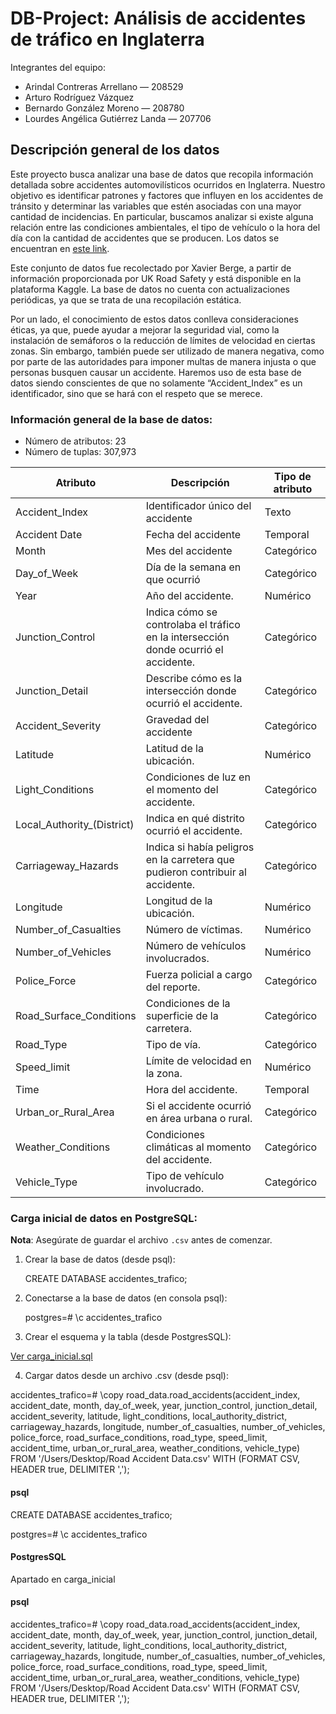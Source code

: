 
# DB-Project: Análisis de accidentes de tráfico en Inglaterra 

Integrantes del equipo: 
- Arindal Contreras Arrellano — 208529
- Arturo Rodríguez Vázquez 
- Bernardo González Moreno — 208780
- Lourdes Angélica Gutiérrez Landa — 207706
## Descripción general de los datos 
Este proyecto busca analizar una base de datos que recopila información detallada sobre accidentes automovilísticos ocurridos en Inglaterra. Nuestro objetivo es identificar patrones y factores que influyen en los accidentes de tránsito y determinar las variables que estén asociadas con una mayor cantidad de incidencias. En particular, buscamos analizar si existe alguna relación entre las condiciones ambientales, el tipo de vehículo o la hora del día con la cantidad de accidentes que se producen. Los datos se encuentran en [este link](https://www.kaggle.com/datasets/xavierberge/road-accident-dataset?resource=download).

Este conjunto de datos fue recolectado por Xavier Berge, a partir de información proporcionada por UK Road Safety y está disponible en la plataforma Kaggle. La base de datos no cuenta con actualizaciones periódicas, ya que se trata de una recopilación estática.

Por un lado, el conocimiento de estos datos conlleva consideraciones éticas, ya que, puede ayudar a mejorar la seguridad vial, como la instalación de semáforos o la reducción de límites de velocidad en ciertas zonas. Sin embargo, también puede ser utilizado de manera negativa, como por parte de las autoridades para imponer multas de manera injusta o que personas busquen causar un accidente. Haremos uso de esta base de datos siendo conscientes de que no solamente “Accident_Index” es un identificador, sino que se hará con el respeto que se merece. 
### Información general de la base de datos: 
- Número de atributos: 23
- Número de tuplas: 307,973
  
| **Atributo** | **Descripción** | **Tipo de atributo** |
|-------------|---------------|----------------|
| Accident_Index | Identificador único del accidente | Texto|
| Accident Date | Fecha del accidente | Temporal |
| Month | Mes del accidente | Categórico |
| Day_of_Week | Día de la semana en que ocurrió | Categórico |
| Year | Año del accidente. | Numérico |
| Junction_Control | Indica cómo se controlaba el tráfico en la intersección donde ocurrió el accidente. | Categórico |
| Junction_Detail | Describe cómo es la intersección donde ocurrió el accidente. | Categórico |
| Accident_Severity | Gravedad del accidente | Categórico |
| Latitude | Latitud de la ubicación. | Numérico |
| Light_Conditions | Condiciones de luz en el momento del accidente. | Categórico |
| Local_Authority_(District) | Indica en qué distrito ocurrió el accidente. | Categórico |
| Carriageway_Hazards | Indica si había peligros en la carretera que pudieron contribuir al accidente. | Categórico |
| Longitude | Longitud de la ubicación. | Numérico |
| Number_of_Casualties | Número de víctimas. | Numérico |
| Number_of_Vehicles | Número de vehículos involucrados. | Numérico |
| Police_Force | Fuerza policial a cargo del reporte. | Categórico |
| Road_Surface_Conditions | Condiciones de la superficie de la carretera. | Categórico |
| Road_Type | Tipo de vía. | Categórico |
| Speed_limit | Límite de velocidad en la zona. | Numérico |
| Time | Hora del accidente. | Temporal |
| Urban_or_Rural_Area | Si el accidente ocurrió en área urbana o rural. | Categórico |
| Weather_Conditions | Condiciones climáticas al momento del accidente. | Categórico |
| Vehicle_Type | Tipo de vehículo involucrado. | Categórico |

### Carga inicial de datos en PostgreSQL:
**Nota**: Asegúrate de guardar el archivo `.csv` antes de comenzar.
1. Crear la base de datos (desde psql):

   CREATE DATABASE accidentes_trafico;
   
3. Conectarse a la base de datos (en consola psql):

   postgres=# \c accidentes_trafico
   
3. Crear el esquema y la tabla (desde PostgresSQL):

  [Ver carga_inicial.sql](https://github.com/arindalC/DB-Project/blob/main/carga_inicial.sql)
  
4. Cargar datos desde un archivo .csv (desde psql):

accidentes_trafico=# \copy road_data.road_accidents(accident_index, accident_date, month, day_of_week, year, junction_control, junction_detail, accident_severity,               latitude, light_conditions,     local_authority_district, carriageway_hazards, longitude, number_of_casualties, number_of_vehicles, police_force, road_surface_conditions,        road_type, speed_limit, accident_time,  urban_or_rural_area, weather_conditions, vehicle_type) FROM '/Users/Desktop/Road Accident Data.csv' WITH (FORMAT CSV, HEADER true,        DELIMITER ',');

   
   

#### **psql**
CREATE DATABASE accidentes_trafico;

postgres=# \c accidentes_trafico

#### **PostgresSQL**
Apartado en carga_inicial

#### **psql**
accidentes_trafico=# \copy road_data.road_accidents(accident_index, accident_date, month, day_of_week, year, junction_control, junction_detail, accident_severity, latitude, light_conditions, local_authority_district, carriageway_hazards, longitude, number_of_casualties, number_of_vehicles, police_force, road_surface_conditions, road_type, speed_limit, accident_time, urban_or_rural_area, weather_conditions, vehicle_type) FROM '/Users/Desktop/Road Accident Data.csv' WITH (FORMAT CSV, HEADER true, DELIMITER ',');
